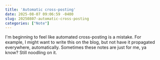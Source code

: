 ```yaml
---
title: 'Automatic cross-posting'
date: 2025-08-07 09:06:59 -0400
slug: 20250807-automatic-cross-posting
categories: ["Note"]
---
```


I'm beginning to feel like automated cross-posting is a mistake. For example, I might want to write this on the blog, but not have it propagated everywhere, automatically. Sometimes these notes are just for me, ya know? Still noodling on it.
